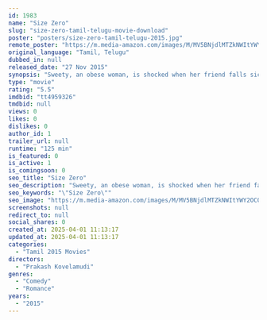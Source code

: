 ```yaml
---
id: 1983
name: "Size Zero"
slug: "size-zero-tamil-telugu-movie-download"
poster: "posters/size-zero-tamil-telugu-2015.jpg"
remote_poster: "https://m.media-amazon.com/images/M/MV5BNjdlMTZkNWItYWY2OC00MmQyLTljYmEtMDM2NTljNmZjYTQ5XkEyXkFqcGc@._V1_SX300.jpg"
original_language: "Tamil, Telugu"
dubbed_in: null
released_date: "27 Nov 2015"
synopsis: "Sweety, an obese woman, is shocked when her friend falls sick after joining a slimming centre. So she begins a campaign to highlight the importance of being fit rather than slim."
type: "movie"
rating: "5.5"
imdbid: "tt4959326"
tmdbid: null
views: 0
likes: 0
dislikes: 0
author_id: 1
trailer_url: null
runtime: "125 min"
is_featured: 0
is_active: 1
is_comingsoon: 0
seo_title: "Size Zero"
seo_description: "Sweety, an obese woman, is shocked when her friend falls sick after joining a slimming centre. So she begins a campaign to highlight the importance of being fit rather than slim."
seo_keywords: "\"Size Zero\""
seo_image: "https://m.media-amazon.com/images/M/MV5BNjdlMTZkNWItYWY2OC00MmQyLTljYmEtMDM2NTljNmZjYTQ5XkEyXkFqcGc@._V1_SX300.jpg"
screenshots: null
redirect_to: null
social_shares: 0
created_at: 2025-04-01 11:13:17
updated_at: 2025-04-01 11:13:17
categories:
  - "Tamil 2015 Movies"
directors:
  - "Prakash Kovelamudi"
genres:
  - "Comedy"
  - "Romance"
years:
  - "2015"
---
```


